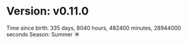 # Version: v0.11.0
Time since birth: 335 days, 8040 hours, 482400 minutes, 28944000 seconds
Season: Summer ☀️
